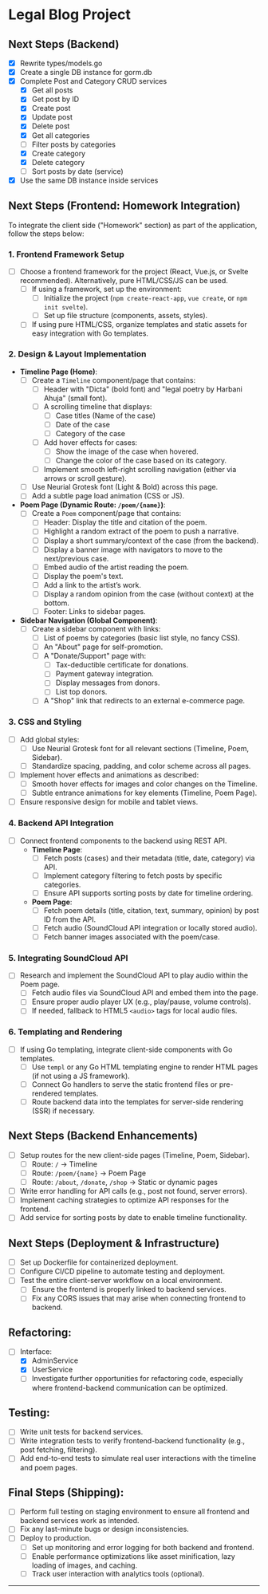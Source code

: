 # Legal Blog Project

## Next Steps (Backend)
- [x] Rewrite types/models.go
- [x] Create a single DB instance for gorm.db
- [x] Complete Post and Category CRUD services
  - [x] Get all posts
  - [x] Get post by ID
  - [x] Create post
  - [x] Update post
  - [x] Delete post
  - [x] Get all categories
  - [ ] Filter posts by categories
  - [x] Create category
  - [x] Delete category
  - [ ] Sort posts by date (service)
- [x] Use the same DB instance inside services

## Next Steps (Frontend: Homework Integration)
To integrate the client side ("Homework" section) as part of the application, follow the steps below:

### 1. **Frontend Framework Setup**
- [ ] Choose a frontend framework for the project (React, Vue.js, or Svelte recommended). Alternatively, pure HTML/CSS/JS can be used.
  - [ ] If using a framework, set up the environment:
    - [ ] Initialize the project (`npm create-react-app`, `vue create`, or `npm init svelte`).
    - [ ] Set up file structure (components, assets, styles).
  - [ ] If using pure HTML/CSS, organize templates and static assets for easy integration with Go templates.

### 2. **Design & Layout Implementation**
  - **Timeline Page (Home)**:
    - [ ] Create a `Timeline` component/page that contains:
      - [ ] Header with "Dicta" (bold font) and "legal poetry by Harbani Ahuja" (small font).
      - [ ] A scrolling timeline that displays:
        - [ ] Case titles (Name of the case)
        - [ ] Date of the case
        - [ ] Category of the case
      - [ ] Add hover effects for cases:
        - [ ] Show the image of the case when hovered.
        - [ ] Change the color of the case based on its category.
      - [ ] Implement smooth left-right scrolling navigation (either via arrows or scroll gesture).
    - [ ] Use Neurial Grotesk font (Light & Bold) across this page.
    - [ ] Add a subtle page load animation (CSS or JS).

  - **Poem Page (Dynamic Route: `/poem/{name}`)**:
    - [ ] Create a `Poem` component/page that contains:
      - [ ] Header: Display the title and citation of the poem.
      - [ ] Highlight a random extract of the poem to push a narrative.
      - [ ] Display a short summary/context of the case (from the backend).
      - [ ] Display a banner image with navigators to move to the next/previous case.
      - [ ] Embed audio of the artist reading the poem.
      - [ ] Display the poem's text.
      - [ ] Add a link to the artist’s work.
      - [ ] Display a random opinion from the case (without context) at the bottom.
      - [ ] Footer: Links to sidebar pages.

  - **Sidebar Navigation (Global Component)**:
    - [ ] Create a sidebar component with links:
      - [ ] List of poems by categories (basic list style, no fancy CSS).
      - [ ] An "About" page for self-promotion.
      - [ ] A "Donate/Support" page with:
        - [ ] Tax-deductible certificate for donations.
        - [ ] Payment gateway integration.
        - [ ] Display messages from donors.
        - [ ] List top donors.
      - [ ] A "Shop" link that redirects to an external e-commerce page.

### 3. **CSS and Styling**
- [ ] Add global styles:
  - [ ] Use Neurial Grotesk font for all relevant sections (Timeline, Poem, Sidebar).
  - [ ] Standardize spacing, padding, and color scheme across all pages.
- [ ] Implement hover effects and animations as described:
  - [ ] Smooth hover effects for images and color changes on the Timeline.
  - [ ] Subtle entrance animations for key elements (Timeline, Poem Page).
- [ ] Ensure responsive design for mobile and tablet views.

### 4. **Backend API Integration**
- [ ] Connect frontend components to the backend using REST API.
  - **Timeline Page**:
    - [ ] Fetch posts (cases) and their metadata (title, date, category) via API.
    - [ ] Implement category filtering to fetch posts by specific categories.
    - [ ] Ensure API supports sorting posts by date for timeline ordering.
  - **Poem Page**:
    - [ ] Fetch poem details (title, citation, text, summary, opinion) by post ID from the API.
    - [ ] Fetch audio (SoundCloud API integration or locally stored audio).
    - [ ] Fetch banner images associated with the poem/case.

### 5. **Integrating SoundCloud API**
- [ ] Research and implement the SoundCloud API to play audio within the Poem page.
  - [ ] Fetch audio files via SoundCloud API and embed them into the page.
  - [ ] Ensure proper audio player UX (e.g., play/pause, volume controls).
  - [ ] If needed, fallback to HTML5 `<audio>` tags for local audio files.

### 6. **Templating and Rendering**
- [ ] If using Go templating, integrate client-side components with Go templates.
  - [ ] Use `templ` or any Go HTML templating engine to render HTML pages (if not using a JS framework).
  - [ ] Connect Go handlers to serve the static frontend files or pre-rendered templates.
  - [ ] Route backend data into the templates for server-side rendering (SSR) if necessary.

## Next Steps (Backend Enhancements)
- [ ] Setup routes for the new client-side pages (Timeline, Poem, Sidebar).
  - [ ] Route: `/` → Timeline
  - [ ] Route: `/poem/{name}` → Poem Page
  - [ ] Route: `/about`, `/donate`, `/shop` → Static or dynamic pages
- [ ] Write error handling for API calls (e.g., post not found, server errors).
- [ ] Implement caching strategies to optimize API responses for the frontend.
- [ ] Add service for sorting posts by date to enable timeline functionality.

## Next Steps (Deployment & Infrastructure)
- [ ] Set up Dockerfile for containerized deployment.
- [ ] Configure CI/CD pipeline to automate testing and deployment.
- [ ] Test the entire client-server workflow on a local environment.
  - [ ] Ensure the frontend is properly linked to backend services.
  - [ ] Fix any CORS issues that may arise when connecting frontend to backend.

## Refactoring:
- [ ] Interface:
  - [x] AdminService
  - [x] UserService
  - [ ] Investigate further opportunities for refactoring code, especially where frontend-backend communication can be optimized.

## Testing:
- [ ] Write unit tests for backend services.
- [ ] Write integration tests to verify frontend-backend functionality (e.g., post fetching, filtering).
- [ ] Add end-to-end tests to simulate real user interactions with the timeline and poem pages.

## Final Steps (Shipping):
- [ ] Perform full testing on staging environment to ensure all frontend and backend services work as intended.
- [ ] Fix any last-minute bugs or design inconsistencies.
- [ ] Deploy to production.
  - [ ] Set up monitoring and error logging for both backend and frontend.
  - [ ] Enable performance optimizations like asset minification, lazy loading of images, and caching.
  - [ ] Track user interaction with analytics tools (optional).

---

